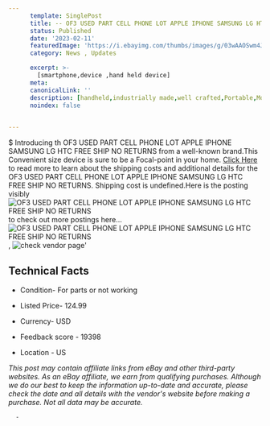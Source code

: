 ```yaml
---
      template: SinglePost
      title: -- OF3 USED PART CELL PHONE LOT APPLE IPHONE SAMSUNG LG HTC FREE SHIP NO RETURNS
      status: Published
      date: '2023-02-11'
      featuredImage: 'https://i.ebayimg.com/thumbs/images/g/03wAAOSwm4JjC9YZ/s-l225.jpg'
      category: News , Updates

      excerpt: >-
        [smartphone,device ,hand held device]
      meta:
      canonicalLink: ''
      description: [handheld,industrially made,well crafted,Portable,Mobile,Compact,Convenient,Lightweight,Maneuverable,Man-portable,Miniature,Carriable,Hand-held,Light,Holdable,Transportable,Mobile device,Pocket-sized,On-the-go,Wireless,Cordless,Compact size,Convenient size, smartphone,device ,hand held device]
      noindex: false
      

---
```

$
      Introducing th OF3 USED PART CELL PHONE LOT APPLE IPHONE SAMSUNG LG HTC FREE SHIP NO RETURNS from a well-known brand.This Convenient size device  is sure to be a Focal-point in your home. [Click Here](https://www.ebay.com/itm/314123684478?hash=item49233b0a7e%3Ag%3A03wAAOSwm4JjC9YZ&mkevt=1&mkcid=1&mkrid=711-53200-19255-0&campid=%253CePNCampaignId%253E&customid=%253CreferenceId%253E&toolid=10049) to read more to learn about the shipping costs and additional details for the OF3 USED PART CELL PHONE LOT APPLE IPHONE SAMSUNG LG HTC FREE SHIP NO RETURNS. Shipping cost is undefined.Here is the posting visibly ![OF3 USED PART CELL PHONE LOT APPLE IPHONE SAMSUNG LG HTC FREE SHIP NO RETURNS](https://i.ebayimg.com/thumbs/images/g/03wAAOSwm4JjC9YZ/s-l225.jpg) to check out more postings here... ![OF3 USED PART CELL PHONE LOT APPLE IPHONE SAMSUNG LG HTC FREE SHIP NO RETURNS](https://i.ebayimg.com/images/g/03wAAOSwm4JjC9YZ/s-l1600.jpg), ![check vendor page](https://origin-galleryplus.ebayimg.com/ws/web/314123684478_2_0_1/225x225.jpg,https://origin-galleryplus.ebayimg.com/ws/web/314123684478_3_0_1/225x225.jpg,https://origin-galleryplus.ebayimg.com/ws/web/314123684478_4_0_1/225x225.jpg,https://origin-galleryplus.ebayimg.com/ws/web/314123684478_5_0_1/225x225.jpg,https://origin-galleryplus.ebayimg.com/ws/web/314123684478_6_0_1/225x225.jpg,https://origin-galleryplus.ebayimg.com/ws/web/314123684478_7_0_1/225x225.jpg,https://origin-galleryplus.ebayimg.com/ws/web/314123684478_8_0_1/225x225.jpg,https://origin-galleryplus.ebayimg.com/ws/web/314123684478_9_0_1/225x225.jpg,https://origin-galleryplus.ebayimg.com/ws/web/314123684478_10_0_1/225x225.jpg,https://origin-galleryplus.ebayimg.com/ws/web/314123684478_11_0_1/225x225.jpg,https://origin-galleryplus.ebayimg.com/ws/web/314123684478_12_0_1/225x225.jpg)'

      

 ## Technical Facts 



     
      

 - Condition- For parts or not working 


      

 - Listed Price- 124.99 


      

 - Currency- USD 


      

 - Feedback score - 19398 


      

 - Location - US 


      
      

 *_This post may contain affiliate links from eBay and other third-party websites. As an eBay affiliate, we earn from qualifying purchases. Although we do our best to keep the information up-to-date and accurate, please check the date and all details with the vendor's website before making a purchase. Not all data may be accurate._*




      -
